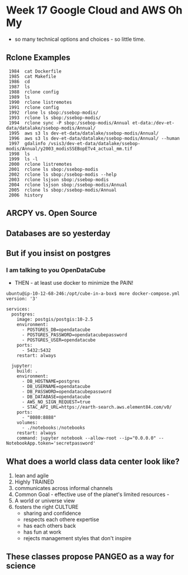 # Week 17 Google Cloud and AWS Oh My

- so many technical options and choices - so little time.

## Rclone Examples

```
 1984  cat Dockerfile
 1985  cat Makefile
 1986  cd
 1987  ls
 1988  rclone config
 1989  ls
 1990  rclone listremotes
 1991  rclone config
 1992  rlone ls sbop:/ssebop-modis/
 1993  rclone ls sbop:/ssebop-modis/
 1994  rclone sync -P sbop:/ssebop-modis/Annual et-data:/dev-et-data/datalake/ssebop-modis/Annual/
 1995  aws s3 ls dev-et-data/datalake/ssebop-modis/Annual/
 1996  aws s3 ls dev-et-data/datalake/ssebop-modis/Annual/ --human
 1997  gdalinfo /vsis3/dev-et-data/datalake/ssebop-modis/Annual/y2003_modisSSEBopETv4_actual_mm.tif
 1998  ls
 1999  ls -l
 2000  rclone listremotes
 2001  rclone ls sbop:/ssebop-modis
 2002  rclone ls sbop:/ssebop-modis --help
 2003  rclone lsjson sbop:/ssebop-modis
 2004  rclone lsjson sbop:/ssebop-modis/Annual
 2005  rclone ls sbop:/ssebop-modis/Annual
 2006  history
```

## ARCPY vs. Open Source


## Databases are so yesterday

## But if you insist on postgres
### I am talking to you OpenDataCube

- THEN - at least use docker to minimize the PAIN!

```
ubuntu@ip-10-12-68-246:/opt/cube-in-a-box$ more docker-compose.yml
version: '3'

services:
  postgres:
    image: postgis/postgis:10-2.5
    environment:
      - POSTGRES_DB=opendatacube
      - POSTGRES_PASSWORD=opendatacubepassword
      - POSTGRES_USER=opendatacube
    ports:
      - 5432:5432
    restart: always

  jupyter:
    build: .
    environment:
      - DB_HOSTNAME=postgres
      - DB_USERNAME=opendatacube
      - DB_PASSWORD=opendatacubepassword
      - DB_DATABASE=opendatacube
      - AWS_NO_SIGN_REQUEST=true
      - STAC_API_URL=https://earth-search.aws.element84.com/v0/
    ports:
      - "8080:8888"
    volumes:
      - ./notebooks:/notebooks
    restart: always
    command: jupyter notebook --allow-root --ip="0.0.0.0" --NotebookApp.token='secretpassword'
```

## What does a world class data center look like?

1. lean and agile
2. Highly TRAINED
3. communicates across informal channels
4. Common Goal - effective use of the planet's limited resources - 
5. A world or universe view
6. fosters the right CULTURE
    - sharing and confidence
    - respects each othere expertise
    - has each others back
    - has fun at work
    - rejects management styles that don't inspire

## These classes propose PANGEO as a way for science
